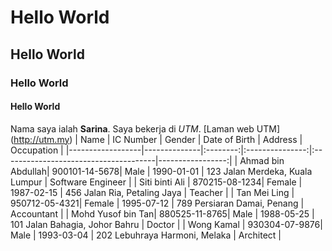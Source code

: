 # Hello World
## Hello World
### Hello World
#### Hello World

Nama saya ialah **Sarina**. Saya bekerja di *UTM*. [Laman web UTM] (http://utm.my)
| Name             | IC Number    | Gender | Date of Birth | Address                              | Occupation      |
|------------------|--------------|:--------:|:---------------:|:--------------------------------------|-----------------:|
| Ahmad bin Abdullah| 900101-14-5678| Male   | 1990-01-01    | 123 Jalan Merdeka, Kuala Lumpur      | Software Engineer |
| Siti binti Ali   | 870215-08-1234| Female | 1987-02-15    | 456 Jalan Ria, Petaling Jaya         | Teacher         |
| Tan Mei Ling      | 950712-05-4321| Female | 1995-07-12    | 789 Persiaran Damai, Penang          | Accountant      |
| Mohd Yusof bin Tan| 880525-11-8765| Male   | 1988-05-25    | 101 Jalan Bahagia, Johor Bahru       | Doctor          |
| Wong Kamal        | 930304-07-9876| Male   | 1993-03-04    | 202 Lebuhraya Harmoni, Melaka        | Architect       |
